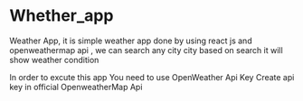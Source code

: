 # Whether_app


Weather App, it is simple weather app done by using react js and openweathermap api , we can search any city city based on search it will show weather condition

In order to excute this app You need to use OpenWeather Api Key Create api key in official OpenweatherMap Api